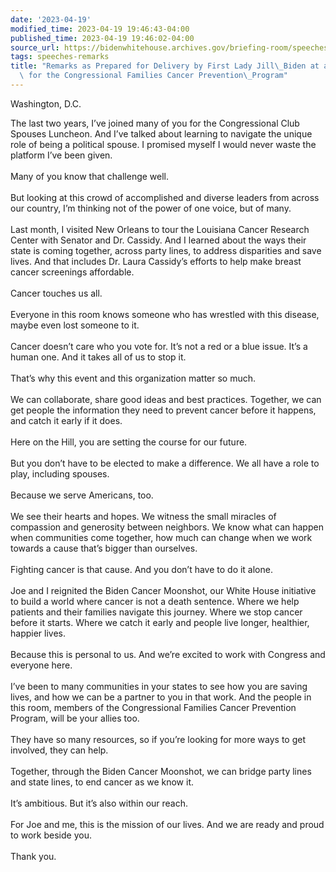 ```yaml
---
date: '2023-04-19'
modified_time: 2023-04-19 19:46:43-04:00
published_time: 2023-04-19 19:46:02-04:00
source_url: https://bidenwhitehouse.archives.gov/briefing-room/speeches-remarks/2023/04/19/remarks-as-prepared-for-delivery-by-first-lady-jill-biden-at-a-reception-for-the-congressional-families-cancer-prevention-program/
tags: speeches-remarks
title: "Remarks as Prepared for Delivery by First Lady Jill\_Biden at a Reception\
  \ for the Congressional Families Cancer Prevention\_Program"
---
```

 
Washington, D.C.

The last two years, I’ve joined many of you for the Congressional Club
Spouses Luncheon. And I’ve talked about learning to navigate the unique
role of being a political spouse. I promised myself I would never waste
the platform I’ve been given.  
   
Many of you know that challenge well.  
   
But looking at this crowd of accomplished and diverse leaders from
across our country, I’m thinking not of the power of one voice, but of
many.  
   
Last month, I visited New Orleans to tour the Louisiana Cancer Research
Center with Senator and Dr. Cassidy. And I learned about the ways their
state is coming together, across party lines, to address disparities and
save lives. And that includes Dr. Laura Cassidy’s efforts to help make
breast cancer screenings affordable.  
   
Cancer touches us all.  
   
Everyone in this room knows someone who has wrestled with this disease,
maybe even lost someone to it.  
   
Cancer doesn’t care who you vote for. It’s not a red or a blue issue.
It’s a human one. And it takes all of us to stop it.  
   
That’s why this event and this organization matter so much.  
   
We can collaborate, share good ideas and best practices. Together, we
can get people the information they need to prevent cancer before it
happens, and catch it early if it does.  
   
Here on the Hill, you are setting the course for our future.  
   
But you don’t have to be elected to make a difference. We all have a
role to play, including spouses.  
   
Because we serve Americans, too.  
   
We see their hearts and hopes. We witness the small miracles of
compassion and generosity between neighbors. We know what can happen
when communities come together, how much can change when we work towards
a cause that’s bigger than ourselves.  
   
Fighting cancer is that cause. And you don’t have to do it alone.  
   
Joe and I reignited the Biden Cancer Moonshot, our White House
initiative to build a world where cancer is not a death sentence. Where
we help patients and their families navigate this journey. Where we stop
cancer before it starts. Where we catch it early and people live longer,
healthier, happier lives.  
   
Because this is personal to us. And we’re excited to work with Congress
and everyone here.  
   
I’ve been to many communities in your states to see how you are saving
lives, and how we can be a partner to you in that work. And the people
in this room, members of the Congressional Families Cancer Prevention
Program, will be your allies too.  
   
They have so many resources, so if you’re looking for more ways to get
involved, they can help.  
   
Together, through the Biden Cancer Moonshot, we can bridge party lines
and state lines, to end cancer as we know it.  
   
It’s ambitious. But it’s also within our reach.  
   
For Joe and me, this is the mission of our lives. And we are ready and
proud to work beside you.  
   
Thank you.

